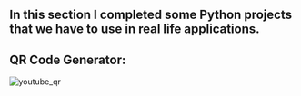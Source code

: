 ## In this section I completed some Python projects that we have to use in real life  applications. 

## QR Code Generator:
![youtube_qr](https://github.com/shahriar00/Python-Projects/assets/70763173/dada6b1e-23a7-42d0-ac9b-48e2db2e3090)

